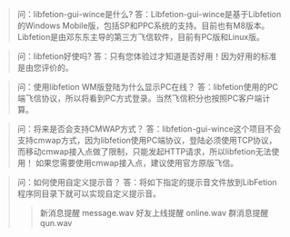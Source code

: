 > 问：libfetion-gui-wince是什么?
答：Libfetion-gui-wince是基于Libfetion的Windows Mobile版，包括SP和PPC系统的支持。目前也有M8版本。Libfetion是由邓东东主导的第三方飞信软件，目前有PC版和Linux版。

> 问：libfetion好使吗?
答：只有您体验过才知道是否好用！因为好用的标准是由您评价的。

> 问：使用libfetion WM版登陆为什么显示PC在线？
答：libfetion使用的PC端飞信协议，所以将看到PC方式登录。当然飞信积分也按照PC客户端计算。

> 问：将来是否会支持CMWAP方式？
答：libfetion-gui-wince这个项目不会支持cmwap方式，因为libfetion使用PC端协议，登陆必须使用TCP协议，而移动cmwap接入点做了限制，只能发起HTTP请求，所以libfetion无法使用！
如果您需要使用cmwap接入点，建议使用官方原版飞信。

> 问：如何使用自定义提示音？
答：将如下指定的提示音文件放到LibFetion程序同目录下就可以实现自定义提示音。
> > 新消息提醒                      message.wav
> > 好友上线提醒                   online.wav
> > 群消息提醒                      qun.wav